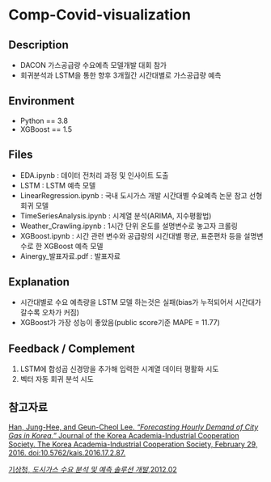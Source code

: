 # Comp-Covid-visualization


## Description
- DACON 가스공급량 수요예측 모델개발 대회 참가
- 회귀분석과 LSTM을 통한 향후 3개월간 시간대별로 가스공급량 예측

## Environment
- Python == 3.8
- XGBoost == 1.5

## Files
- EDA.ipynb : 데이터 전처리 과정 및 인사이트 도출
- LSTM : LSTM 예측 모델 
- LinearRegression.ipynb : 국내 도시가스 개발 시간대별 수요예측 논문 참고 선형회귀 모델
- TimeSeriesAnalysis.ipynb : 시계열 분석(ARIMA, 지수평활법)
- Weather_Crawling.ipynb : 1시간 단위 온도를 설명변수로 놓고자 크롤링
- XGBoost.ipynb : 시간 관련 변수와 공급량의 시간대별 평균, 표준편차 등을 설명변수로 한 XGBoost 예측 모델
- Ainergy_발표자료.pdf : 발표자료

## Explanation
- 시간대별로 수요 예측량을 LSTM 모델 하는것은 실패(bias가 누적되어서 시간대가 갈수록 오차가 커짐)
- XGBoost가 가장 성능이 좋았음(public score기준 MAPE = 11.77) 

## Feedback / Complement
1. LSTM에 합성곱 신경망을 추가해 입력한 시계열 데이터 평활화 시도
2. 벡터 자동 회귀 분석 시도

## 참고자료
<a href="https://scienceon.kisti.re.kr/srch/selectPORSrchArticle.do?cn=JAKO201609562998162&dbt=NART">Han, Jung-Hee, and Geun-Cheol Lee. <i>“Forecasting Hourly Demand of City Gas in Korea.”</i> Journal of the Korea Academia-Industrial Cooperation Society. The Korea Academia-Industrial Cooperation Society, February 29, 2016. doi:10.5762/kais.2016.17.2.87.</a>

<a href="https://scienceon.kisti.re.kr/srch/selectPORSrchReport.do?cn=TRKO201200000846&dbt=TRKO">기상청, <i>도시가스 수요 분석 및 예측 솔루션 개발</i>,2012.02</a>
